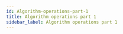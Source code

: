 ```yaml
---
id: Algorithm-operations-part-1
title: Algorithm operations part 1
sidebar_label: Algorithm operations part 1
---
```



#
